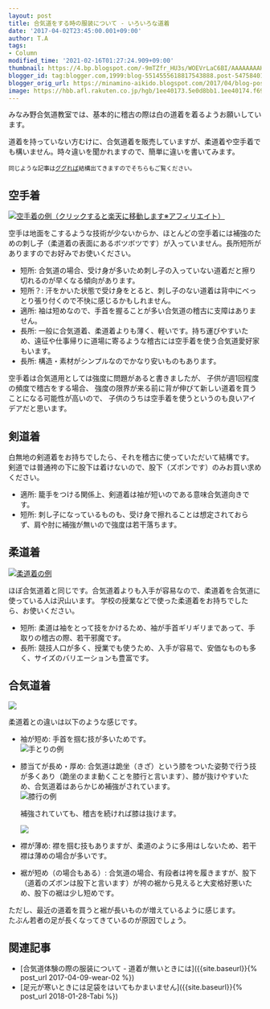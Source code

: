```yaml
---
layout: post
title: 合気道をする時の服装について - いろいろな道着
date: '2017-04-02T23:45:00.001+09:00'
author: T.A
tags:
- Column
modified_time: '2021-02-16T01:27:24.909+09:00'
thumbnail: https://4.bp.blogspot.com/-9mTZfr_HU3s/WOEVrLaC6BI/AAAAAAAAH8g/q_OBboBE_MEeUBcUndPglEtWGrvaJTNVACKgB/s72-c/IMG_0935.JPG
blogger_id: tag:blogger.com,1999:blog-5514555618817543888.post-5475840104193166470
blogger_orig_url: https://minamino-aikido.blogspot.com/2017/04/blog-post.html
image: https://hbb.afl.rakuten.co.jp/hgb/1ee40173.5e0d8bb1.1ee40174.f69272c5/?me_id=1205150&item_id=10004413&pc=https%3A%2F%2Fthumbnail.image.rakuten.co.jp%2F%400_mall%2Fchamp%2Fcabinet%2Fkarate%2Fimg60748112.jpg%3F_ex%3D400x400&s=400x400&t=pict
---
```

みなみ野合気道教室では、基本的に稽古の際は白の道着を着るようお願いしています。

道着を持っていない方むけに、合気道着を販売していますが、柔道着や空手着でも構いません。時々違いを聞かれますので、簡単に違いを書いてみます。

<small>同じような記事は[ググれば](https://goo.gl/bR63ai)結構出てきますのでそちらもご覧ください。</small>

## 空手着

<a href="https://hb.afl.rakuten.co.jp/ichiba/1ee40173.5e0d8bb1.1ee40174.f69272c5/?pc=https%3A%2F%2Fitem.rakuten.co.jp%2Fchamp%2Fkarate_gi_223-pku200w%2F&link_type=pict&ut=eyJwYWdlIjoiaXRlbSIsInR5cGUiOiJwaWN0Iiwic2l6ZSI6IjQwMHg0MDAiLCJuYW0iOjEsIm5hbXAiOiJyaWdodCIsImNvbSI6MSwiY29tcCI6ImRvd24iLCJwcmljZSI6MCwiYm9yIjoxLCJjb2wiOjEsImJidG4iOjEsInByb2QiOjAsImFtcCI6ZmFsc2V9" target="_blank" rel="nofollow sponsored noopener"><img src="https://hbb.afl.rakuten.co.jp/hgb/1ee40173.5e0d8bb1.1ee40174.f69272c5/?me_id=1205150&item_id=10004413&pc=https%3A%2F%2Fthumbnail.image.rakuten.co.jp%2F%400_mall%2Fchamp%2Fcabinet%2Fkarate%2Fimg60748112.jpg%3F_ex%3D400x400&s=400x400&t=pict" border="0" alt="空手着の例（クリックすると楽天に移動します※アフィリエイト）" /></a>

空手は地面をこするような技術が少ないからか、ほとんどの空手着には補強のための刺し子（柔道着の表面にあるボツボツです）が入っていません。長所短所がありますのでお好みでお使いください。

* 短所: 合気道の場合、受け身が多いため刺し子の入っていない道着だと擦り切れるのが早くなる傾向があります。
* 短所？: 汗をかいた状態で受け身をとると、刺し子のない道着は背中にべっとり張り付くので不快に感じるかもしれません。
* 適所: 袖は短めなので、手首を握ることが多い合気道の稽古に支障はありません。
* 長所: 一般に合気道着、柔道着よりも薄く、軽いです。持ち運びやすいため、遠征や仕事帰りに道場に寄るような稽古には空手着を使う合気道愛好家もいます。
* 長所: 構造・素材がシンプルなのでかなり安いものもあります。

空手着は合気道用としては強度に問題があると書きましたが、
子供が週1回程度の頻度で稽古をする場合、
強度の限界が来る前に背が伸びて新しい道着を買うことになる可能性が高いので、
子供のうちは空手着を使うというのも良いアイデアだと思います。

## 剣道着

白無地の剣道着をお持ちでしたら、それを稽古に使っていただいて結構です。
剣道では普通袴の下に股下は着けないので、股下（ズボンです）のみお買い求めください。

* 適所: 籠手をつける関係上、剣道着は袖が短いのである意味合気道向きです。
* 短所: 刺し子になっているものも、受け身で擦れることは想定されておらず、肩や肘に補強が無いので強度は若干落ちます。

## 柔道着

<a href="https://www.amazon.co.jp/gp/product/B018S0T64Y/ref=as_li_tl?ie=UTF8&amp;camp=247&amp;creative=1211&amp;creativeASIN=B018S0T64Y&amp;linkCode=as2&amp;tag=seishin-kan-22&amp;linkId=56b8445ebe4fe2489c6a2bf7237088e9" target="_blank"><img border="0" src="https://ws-fe.amazon-adsystem.com/widgets/q?_encoding=UTF8&amp;MarketPlace=JP&amp;ASIN=B018S0T64Y&amp;ServiceVersion=20070822&amp;ID=AsinImage&amp;WS=1&amp;Format=_SL250_&amp;tag=seishin-kan-22" alt="柔道着の例" /></a>

ほぼ合気道着と同じです。合気道着よりも入手が容易なので、柔道着を合気道に使っている人は沢山います。
学校の授業などで使った柔道着をお持ちでしたら、お使いください。

* 短所: 柔道は袖をとって技をかけるため、袖が手首ギリギリまであって、手取りの稽古の際、若干邪魔です。
* 長所: 競技人口が多く、授業でも使うため、入手が容易で、安価なものも多く、サイズのバリエーションも豊富です。

## 合気道着

<a href="https://www.amazon.co.jp/gp/product/B019DF9WLK/ref=as_li_tl?ie=UTF8&amp;camp=247&amp;creative=1211&amp;creativeASIN=B019DF9WLK&amp;linkCode=as2&amp;tag=seishin-kan-22&amp;linkId=203a20e97593fd571b7dd45f26a4b610" target="_blank"><img border="0" src="https://ws-fe.amazon-adsystem.com/widgets/q?_encoding=UTF8&amp;MarketPlace=JP&amp;ASIN=B019DF9WLK&amp;ServiceVersion=20070822&amp;ID=AsinImage&amp;WS=1&amp;Format=_SL250_&amp;tag=seishin-kan-22" /></a>

柔道着との違いは以下のような感じです。

* 袖が短め: 手首を掴む技が多いためです。<br />
    ![手とりの例](https://4.bp.blogspot.com/-9mTZfr_HU3s/WOEVrLaC6BI/AAAAAAAAH8g/q_OBboBE_MEeUBcUndPglEtWGrvaJTNVACKgB/s320/IMG_0935.JPG)

* 膝当てが長め・厚め: 合気道は跪坐（きざ）という膝をついた姿勢で行う技が多くあり（跪坐のまま動くことを膝行と言います）、膝が抜けやすいため、合気道着はあらかじめ補強がされています。<br />
    ![膝行の例](https://1.bp.blogspot.com/-RE2umbjWB3k/WOEYLPCwVSI/AAAAAAAAH84/laCK6S8voAkyhWJ6QtQC8OLlMIU1MySfgCKgB/s320/IMG_0936.JPG)

    補強されていても、稽古を続ければ膝は抜けます。

    ![](https://3.bp.blogspot.com/-vKbnM2-EF0s/WOkGkYNuSQI/AAAAAAAAIBo/SDk_7p_xnFIidPBwdxfpV1GIn4TqnuJHgCKgB/s320/IMG_20170409_002952_434.jpg)

* 襟が薄め: 襟を掴む技もありますが、柔道のように多用はしないため、若干襟は薄めの場合が多いです。
* 裾が短め（の場合もある）: 合気道の場合、有段者は袴を履きますが、股下（道着のズボンは股下と言います）が袴の裾から見えると大変格好悪いため、股下の裾は少し短めです。

ただし、最近の道着を買うと裾が長いものが増えているように感じます。<br />
たぶん若者の足が長くなってきているのが原因でしょう。

## 関連記事

* [合気道体験の際の服装について - 道着が無いときには]({{site.baseurl}}{% post_url 2017-04-09-wear-02 %})
* [足元が寒いときには足袋をはいてもかまいません]({{site.baseurl}}{% post_url 2018-01-28-Tabi %})
